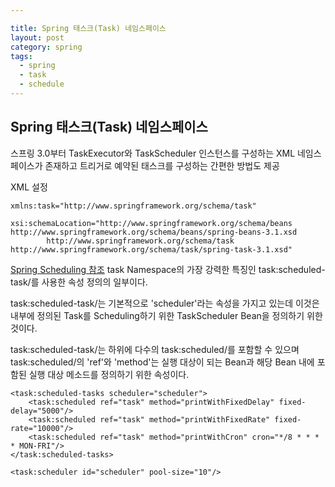 ```yaml
---

title: Spring 태스크(Task) 네임스페이스
layout: post 
category: spring 
tags: 
  - spring
  - task
  - schedule
---
```


Spring 태스크(Task) 네임스페이스
---------------------------------------------

스프링 3.0부터 TaskExecutor와 TaskScheduler 인스턴스를 구성하는 XML 네임스페이스가 존재하고 트리거로 예약된 태스크를 구성하는 간편한 방법도 제공

XML 설정

```
xmlns:task="http://www.springframework.org/schema/task"
```

```
xsi:schemaLocation="http://www.springframework.org/schema/beans http://www.springframework.org/schema/beans/spring-beans-3.1.xsd
        http://www.springframework.org/schema/task http://www.springframework.org/schema/task/spring-task-3.1.xsd"
```

[Spring Scheduling 참조](http://dev.anyframejava.org/docs/anyframe/plugin/scheduling/4.5.2/reference/html/ch02.html) task Namespace의 가장 강력한 특징인 task:scheduled-task/를 사용한 속성 정의의 일부이다.

task:scheduled-task/는 기본적으로 'scheduler'라는 속성을 가지고 있는데 이것은 내부에 정의된 Task를 Scheduling하기 위한 TaskScheduler Bean을 정의하기 위한 것이다.

task:scheduled-task/는 하위에 다수의 task:scheduled/를 포함할 수 있으며 task:scheduled/의 'ref'와 'method'는 실행 대상이 되는 Bean과 해당 Bean 내에 포함된 실행 대상 메소드를 정의하기 위한 속성이다.

```
<task:scheduled-tasks scheduler="scheduler">
    <task:scheduled ref="task" method="printWithFixedDelay" fixed-delay="5000"/>
    <task:scheduled ref="task" method="printWithFixedRate" fixed-rate="10000"/>
    <task:scheduled ref="task" method="printWithCron" cron="*/8 * * * * MON-FRI"/>
</task:scheduled-tasks>

<task:scheduler id="scheduler" pool-size="10"/>
```
